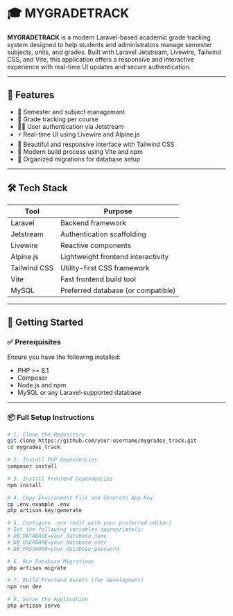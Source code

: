 # 🎓 MYGRADETRACK

**MYGRADETRACK** is a modern Laravel-based academic grade tracking system designed to help students and administrators manage semester subjects, units, and grades. Built with Laravel Jetstream, Livewire, Tailwind CSS, and Vite, this application offers a responsive and interactive experience with real-time UI updates and secure authentication.

---

## 🌟 Features

- 📅 Semester and subject management  
- 📝 Grade tracking per course  
- 🧑‍🎓 User authentication via Jetstream  
- ⚡ Real-time UI using Livewire and Alpine.js  
- 💅 Beautiful and responsive interface with Tailwind CSS  
- 🔧 Modern build process using Vite and npm  
- 📁 Organized migrations for database setup  

---

## 🛠️ Tech Stack

| Tool         | Purpose                            |
|--------------|------------------------------------|
| Laravel      | Backend framework                  |
| Jetstream    | Authentication scaffolding         |
| Livewire     | Reactive components                |
| Alpine.js    | Lightweight frontend interactivity |
| Tailwind CSS | Utility-first CSS framework        |
| Vite         | Fast frontend build tool           |
| MySQL        | Preferred database (or compatible) |

---

## 🚀 Getting Started

### ✅ Prerequisites

Ensure you have the following installed:
- PHP >= 8.1  
- Composer  
- Node.js and npm  
- MySQL or any Laravel-supported database  

---

### 📦 Full Setup Instructions

```bash
# 1. Clone the Repository
git clone https://github.com/your-username/mygrades_track.git
cd mygrades_track

# 2. Install PHP Dependencies
composer install

# 3. Install Frontend Dependencies
npm install

# 4. Copy Environment File and Generate App Key
cp .env.example .env
php artisan key:generate

# 5. Configure .env (edit with your preferred editor)
# Set the following variables appropriately:
# DB_DATABASE=your_database_name
# DB_USERNAME=your_database_user
# DB_PASSWORD=your_database_password

# 6. Run Database Migrations
php artisan migrate

# 7. Build Frontend Assets (for development)
npm run dev

# 8. Serve the Application
php artisan serve
